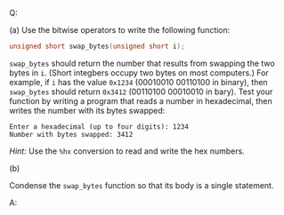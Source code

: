 Q:

(a) Use the bitwise operators to write the following function:

```c
unsigned short swap_bytes(unsigned short i);
```

`swap_bytes` should return the number that results from swapping the two bytes
in `i`. (Short integbers occupy two bytes on most computers.) For example, if
`i` has the value `0x1234` (00010010 00110100 in binary), then `swap_bytes`
should return `0x3412` (00110100 00010010 in bary). Test your function by
writing a program that reads a number in hexadecimal, then writes the number
with its bytes swapped:

```
Enter a hexadecimal (up to four digits): 1234
Number with bytes swapped: 3412
```

<em>Hint:</em> Use the `%hx` conversion to read and write the hex numbers.

(b)

Condense the `swap_bytes` function so that its body is a single statement.

A:
